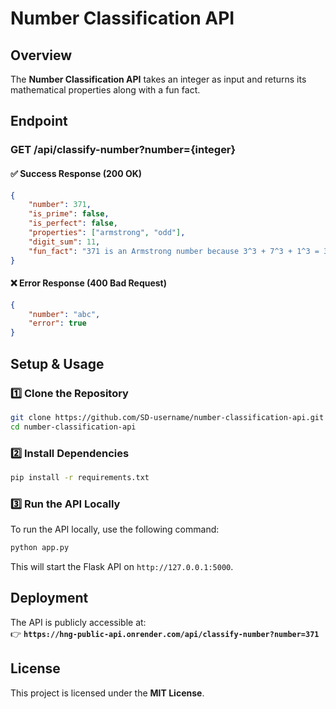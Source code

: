 # **Number Classification API**  

## **Overview**  
The **Number Classification API** takes an integer as input and returns its mathematical properties along with a fun fact.  

## **Endpoint**  
### **GET /api/classify-number?number={integer}**  

#### **✅ Success Response (200 OK)**  
```json
{
    "number": 371,
    "is_prime": false,
    "is_perfect": false,
    "properties": ["armstrong", "odd"],
    "digit_sum": 11,
    "fun_fact": "371 is an Armstrong number because 3^3 + 7^3 + 1^3 = 371"
}
```  

#### **❌ Error Response (400 Bad Request)**  
```json
{
    "number": "abc",
    "error": true
}
```  

## **Setup & Usage**  

### **1️⃣ Clone the Repository**  
```bash
git clone https://github.com/SD-username/number-classification-api.git
cd number-classification-api
```  

### **2️⃣ Install Dependencies**  
```bash
pip install -r requirements.txt
```  

### **3️⃣ Run the API Locally**  
To run the API locally, use the following command:
```bash
python app.py
```

This will start the Flask API on `http://127.0.0.1:5000`.

## **Deployment**  
The API is publicly accessible at:  
👉 **`https://hng-public-api.onrender.com/api/classify-number?number=371`**

## **License**  
This project is licensed under the **MIT License**.
